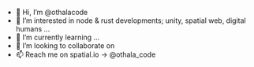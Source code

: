 - 👋 Hi, I’m @othalacode
- 👀 I’m interested in node & rust developments; unity, spatial web, digital humans ...
- 🌱 I’m currently learning ...
- 💞️ I’m looking to collaborate on 
- 📫 Reach me on spatial.io -> @othala_code

<!---
othalacode/othalacode is a ✨ special ✨ repository because its `README.md` (this file) appears on your GitHub profile.
You can click the Preview link to take a look at your changes.
--->
